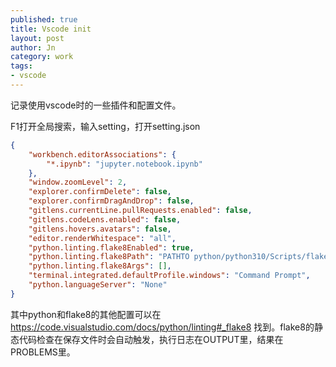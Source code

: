 ```yaml
---
published: true
title: Vscode init
layout: post
author: Jn
category: work
tags: 
- vscode
---
```

记录使用vscode时的一些插件和配置文件。

F1打开全局搜索，输入setting，打开setting.json
```json
{
    "workbench.editorAssociations": {
        "*.ipynb": "jupyter.notebook.ipynb"
    },
    "window.zoomLevel": 2,
    "explorer.confirmDelete": false,
    "explorer.confirmDragAndDrop": false,
    "gitlens.currentLine.pullRequests.enabled": false,
    "gitlens.codeLens.enabled": false,
    "gitlens.hovers.avatars": false,
    "editor.renderWhitespace": "all",
    "python.linting.flake8Enabled": true,
    "python.linting.flake8Path": "PATHTO python/python310/Scripts/flake8.exe",
    "python.linting.flake8Args": [],
    "terminal.integrated.defaultProfile.windows": "Command Prompt",
    "python.languageServer": "None"
}
```

其中python和flake8的其他配置可以在 https://code.visualstudio.com/docs/python/linting#_flake8 找到。flake8的静态代码检查在保存文件时会自动触发，执行日志在OUTPUT里，结果在PROBLEMS里。
